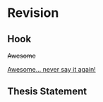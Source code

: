 # Revision

## Hook
<del>Awesome</del>

<ins>Awesome… never say it again!</ins>

## Thesis Statement


